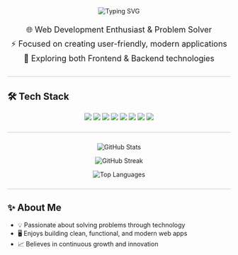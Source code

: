 <div align="center">
  <!-- Typing header with techy premium emojis -->
  <img src="https://readme-typing-svg.demolab.com?font=Fira+Code&size=32&pause=700&color=00F7FF&width=700&lines=%F0%9F%92%BB+Mark+Anthony+Garado+%F0%9F%92%BB;%F0%9F%92%BB+Tech+Explorer+%26+Builder+%F0%9F%92%BB" alt="Typing SVG" />
</div>


<p align="center" style="font-size:18px; line-height:1.8;">
  🌐 Web Development Enthusiast & Problem Solver <br/>
  ⚡ Focused on creating user-friendly, modern applications <br/>
  🚀 Exploring both Frontend & Backend technologies
</p>


<div align="center" style="border-bottom: 1px solid #ccc; margin: 24px 0;"></div>

## 🛠 Tech Stack

<p align="center">
  <img src="https://img.shields.io/badge/JavaScript-323330?style=for-the-badge&logo=javascript&logoColor=F7DF1E"/>
  <img src="https://img.shields.io/badge/HTML5-E34F26?style=for-the-badge&logo=html5&logoColor=white"/>
  <img src="https://img.shields.io/badge/CSS3-1572B6?style=for-the-badge&logo=css3&logoColor=white"/>
  <img src="https://img.shields.io/badge/Tailwind_CSS-38B2AC?style=for-the-badge&logo=tailwind-css&logoColor=white"/>
  <img src="https://img.shields.io/badge/PHP-777BB4?style=for-the-badge&logo=php&logoColor=white"/>
  <img src="https://img.shields.io/badge/MySQL-005C84?style=for-the-badge&logo=mysql&logoColor=white"/>
  <img src="https://img.shields.io/badge/Git-F05032?style=for-the-badge&logo=git&logoColor=white"/>
  <img src="https://img.shields.io/badge/GitHub-181717?style=for-the-badge&logo=github&logoColor=white"/>
</p>

<div align="center" style="border-bottom: 1px solid #ccc; margin: 24px 0;"></div>

<p align="center">
  <img src="https://github-readme-stats.vercel.app/api?username=codewmarx&show_icons=true&theme=tokyonight" alt="GitHub Stats" />
</p>

<p align="center">
  <img src="https://streak-stats.demolab.com?user=codewmarx&theme=tokyonight" alt="GitHub Streak" />
</p>

<p align="center">
  <img src="https://github-readme-stats.vercel.app/api/top-langs/?username=codewmarx&layout=compact&theme=tokyonight" alt="Top Languages" />
</p>

<div align="center" style="border-bottom: 1px solid #ccc; margin: 24px 0;"></div>

## ✨ About Me

- 💡 Passionate about solving problems through technology  
- 🖥 Enjoys building clean, functional, and modern web apps  
- 📈 Believes in continuous growth and innovation
